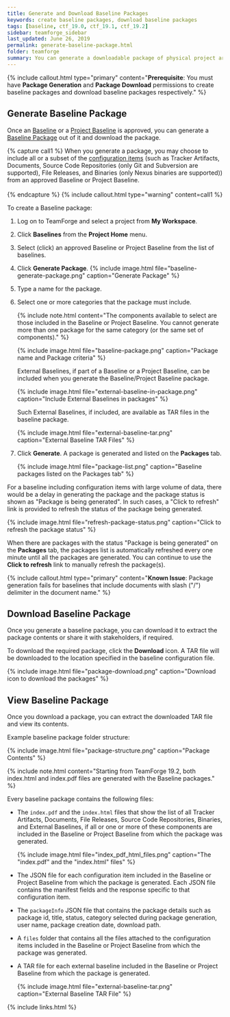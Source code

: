 ```yaml
---
title: Generate and Download Baseline Packages
keywords: create baseline packages, download baseline packages
tags: [baseline, ctf_19.0, ctf_19.1, ctf_19.2]
sidebar: teamforge_sidebar
last_updated: June 26, 2019
permalink: generate-baseline-package.html
folder: teamforge
summary: You can generate a downloadable package of physical project artifacts such as Tracker Artifacts, Documents, Source Code Repositories (only Git and Subversion are supported), File Releases, and Binaries (only Nexus binaries are supported) from an approved Baseline or a Project Baseline and share the package with your stakeholders.
---
```


{% include callout.html type="primary" content="**Prerequisite**: You must have **Package Generation** and **Package Download** permissions to create baseline packages and download baseline packages respectively." %}

## Generate Baseline Package

Once an <a href="#" data-toggle="tooltip" data-original-title="{{site.data.glossary.baseline}}">Baseline</a> or a <a href="#" data-toggle="tooltip" data-original-title="{{site.data.glossary.project_baseline}}">Project Baseline</a> is approved, you can generate a <a href="#" data-toggle="tooltip" data-original-title="{{site.data.glossary.baseline_package}}">Baseline Package</a> out of it and download the package.

{% capture call1 %}
When you generate a package, you may choose to include all or a subset of the <a href="#" data-toggle="tooltip" data-original-title="{{site.data.glossary.configuration_item}}">configuration items</a> (such as Tracker Artifacts, Documents, Source Code Repositories (only Git and Subversion are supported), File Releases, and Binaries (only Nexus binaries are supported)) from an approved Baseline or Project Baseline.<br><br>
{% endcapture %}
{% include callout.html type="warning" content=call1 %}

To create a Baseline package:

1. Log on to TeamForge and select a project from **My Workspace**.
2. Click **Baselines** from the **Project Home** menu.
3. Select (click) an approved Baseline or Project Baseline from the list of baselines. 
4. Click **Generate Package**.
   {% include image.html file="baseline-generate-package.png" caption="Generate Package" %}
5. Type a name for the package.
6. Select one or more categories that the package must include.

   {% include note.html content="The components available to select are those included in the Baseline or Project Baseline. You cannot generate more than one package for the same category (or the same set of components)." %}

   {% include image.html file="baseline-package.png" caption="Package name and Package criteria" %}

   External Baselines, if part of a Baseline or a Project Baseline, can be included when you generate the Baseline/Project Baseline package.

   {% include image.html file="external-baseline-in-package.png" caption="Include External Baselines in packages" %}

   Such External Baselines, if included, are available as TAR files in the baseline package.

   {% include image.html file="external-baseline-tar.png" caption="External Baseline TAR Files" %}

6. Click **Generate**. A package is generated and listed on the **Packages** tab. 
   
   {% include image.html file="package-list.png" caption="Baseline packages listed on the Packages tab" %}

For a baseline including configuration items with large volume of data, there would be a delay in generating the package and the package status is shown as "Package is being generated". In such cases, a "Click to refresh" link is provided to refresh the status of the package being generated. 

{% include image.html file="refresh-package-status.png" caption="Click to refresh the package status" %}

When there are packages with the status "Package is being generated" on the **Packages** tab, the packages list is automatically refreshed every one minute until all the packages are generated. You can continue to use the **Click to refresh** link to manually refresh the package(s).

{% include callout.html type="primary" content="**Known Issue**: Package generation fails for baselines that include documents with slash (\"/\") delimiter in the document name." %}

## Download Baseline Package

Once you generate a baseline package, you can download it to extract the package contents or share it with stakeholders, if required.

To download the required package, click the **Download** icon. A TAR file will be downloaded to the location specified in the baseline configuration file.

{% include image.html file="package-download.png" caption="Download icon to download the packages" %}

## View Baseline Package

Once you download a package, you can extract the downloaded TAR file and view its contents. 

Example baseline package folder structure:

{% include image.html file="package-structure.png" caption="Package Contents" %}

{% include note.html content="Starting from TeamForge 19.2, both index.html and index.pdf files are generated with the Baseline packages." %}
  
Every baseline package contains the following files:

* The `index.pdf` and the `index.html` files that show the list of all Tracker Artifacts, Documents, File Releases, Source Code Repositories, Binaries, and External Baselines, if all or one or more of these components are included in the Baseline or Project Baseline from which the package was generated. 

  {% include image.html file="index_pdf_html_files.png" caption="The \"index.pdf\" and the \"index.html\" files" %}

* The JSON file for each configuration item included in the Baseline or Project Baseline from which the package is generated. Each JSON file contains the manifest fields and the response specific to that configuration item.

* The `packageInfo` JSON file that contains the package details such as package id, title, status, category selected during package generation, user name, package creation date, download path.

* A `files` folder that contains all the files attached to the configuration items included in the Baseline or Project Baseline from which the package was generated.

* A TAR file for each external baseline included in the Baseline or Project Baseline from which the package is generated.

  {% include image.html file="external-baseline-tar.png" caption="External Baseline TAR File" %}

{% include links.html %}